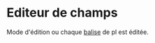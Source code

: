 # Editeur de champs

Mode d'édition ou chaque [balise](balise.md) de pl est éditée.
 
<!---
Author : 
Validator : Jordan
-->
